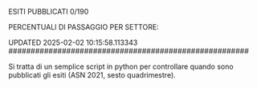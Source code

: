 ESITI PUBBLICATI 0/190 

PERCENTUALI DI PASSAGGIO PER SETTORE:

UPDATED 2025-02-02 10:15:58.113343
###################################################### 

Si tratta di un semplice script in python per controllare quando sono pubblicati gli esiti (ASN 2021, sesto quadrimestre).

